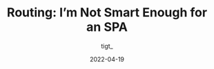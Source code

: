 ---
author: tigt_
date: 2022-04-19
permalink: false
publisher: thepracticaldev
tags:
  - routing
  - spas
target_url: https://dev.to/tigt/routing-im-not-smart-enough-for-a-spa-5hki
title: "Routing: I’m Not Smart Enough for an SPA"
---